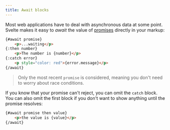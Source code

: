 ```yaml
---
title: Await blocks
---
```


Most web applications have to deal with asynchronous data at some point. Svelte makes it easy to *await* the value of [promises](https://developer.mozilla.org/en-US/docs/Web/JavaScript/Guide/Using_promises) directly in your markup:

```html
{#await promise}
	<p>...waiting</p>
{:then number}
	<p>The number is {number}</p>
{:catch error}
	<p style="color: red">{error.message}</p>
{/await}
```

> Only the most recent `promise` is considered, meaning you don't need to worry about race conditions.

If you know that your promise can't reject, you can omit the `catch` block. You can also omit the first block if you don't want to show anything until the promise resolves:

```html
{#await promise then value}
	<p>the value is {value}</p>
{/await}
```
